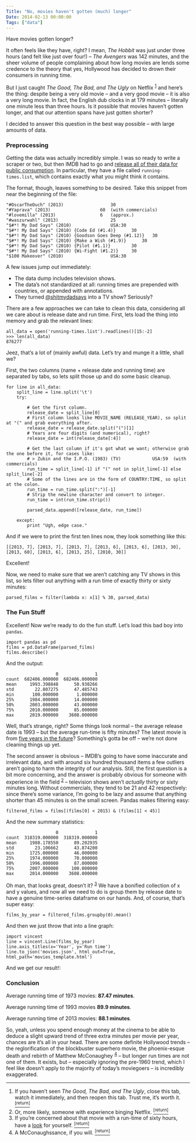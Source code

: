 ```yaml
---
Title: "No, movies haven't gotten (much) longer"
Date: 2014-02-13 00:00:00
Tags: ["data"]
---
```


<p>Have movies gotten longer?</p>


<p>It often feels like they have, right?  I mean, <em>The Hobbit</em> was just under three hours (and felt like just over four!) – <em>The Avengers</em> was 142 minutes, and the sheer volume of people complaining about how long movies are lends some credence to the theory that yes, Hollywood has decided to drown their consumers in running time.</p>


<p>But I just caught <em>The Good, The Bad, and The Ugly</em> on Netflix <sup class="footnote-ref" id="fnref:1"><a href="#fn:1" rel="footnote">1</a></sup> and here’s the thing: despite being a very old movie – and a very good movie – it is also a very long movie.  In fact, the English dub clocks in at 179 minutes – literally one minute less than three hours.  Is it possible that movies haven’t gotten longer, and that our attention spans have just gotten shorter?</p>


<p>I decided to answer this question in the best way possible – with large amounts of data.</p>


<h3 id="preprocessing">Preprocessing</h3>


<p>Getting the data was actually incredibly simple.  I was so ready to write a scraper or two, but then IMDB had to go and <a href="http://www.imdb.com/interfaces">release all of their data for public consumption</a>.  In particular, they have a file called <code>running-times.list</code>, which contains exactly what you might think it contains.</p>


<p>The format, though, leaves something to be desired.  Take this snippet from near the beginning of the file:</p>


<pre><code>"#OscarTheOuch" (2013)                  30
"#Yaprava" (2013)                   60  (with commercials)
"#lovemilla" (2013)                 6   (approx.)
"#waszurwahl" (2013)                    25
"$#*! My Dad Says" (2010)               USA:30
"$#*! My Dad Says" (2010) {Code Ed (#1.4)}      30
"$#*! My Dad Says" (2010) {Goodson Goes Deep (#1.12)}   30
"$#*! My Dad Says" (2010) {Make a Wish (#1.9)}      30
"$#*! My Dad Says" (2010) {Pilot (#1.1)}        30
"$#*! My Dad Says" (2010) {Wi-Fight (#1.2)}     30
"$100 Makeover" (2010)                  USA:30
</code></pre>


<p>A few issues jump out immediately:</p>


<ul>
<li>The data dump includes television shows.</li>
<li>The data’s not standardized at all: running times are prepended with countries, or appended with annotations.</li>
<li>They turned <a href="https://twitter.com/shitmydadsays">@shitmydadsays</a> into a TV show?  Seriously?</li>
</ul>


<p>There are a few approaches we can take to clean this data, considering all we care about is release date and run time.  First, lets load the thing into memory and grab the relevant lines:</p>


<pre><code>all_data = open('running-times.list').readlines()[15:-2]
&gt;&gt;&gt; len(all_data)
876277
</code></pre>


<p>Jeez, that’s a lot of (mainly awful) data.  Let’s try and munge it a little, shall we?</p>


<p>First, the two columns (name + release date and running time) are separated by tabs, so lets split those up and do some basic cleanup.</p>


<pre><code>for line in all_data:
    split_line = line.split('\t')
    try:

        # Get the first column.
        release_date = split_line[0]
        # First column looks like MOVIE_NAME (RELEASE_YEAR), so split at "(" and grab everything after.
        release_date = release_date.split("(")[1]
        # Years are four digits (and numerical), right?
        release_date = int(release_date[:4])

        # Get the last column if it's got what we want; otherwise grab the one before it, for cases like:
        # &gt; Zubin and the I.P.O. (1983) (TV)            USA:59  (with commercials)
        run_time = split_line[-1] if "(" not in split_line[-1] else split_line[-2]
        # Some of the lines are in the form of COUNTRY:TIME, so split at the colon. 
        run_time = run_time.split(":")[-1]
        # Strip the newline character and convert to integer.
        run_time = int(run_time.strip())

        parsed_data.append([release_date, run_time])

    except:
        print "Ugh, edge case."
</code></pre>


<p>And if we were to print the first ten lines now, they look something like this:</p>


<pre><code>[[2013, 7], [2013, 7], [2013, 7], [2013, 6], [2013, 6], [2013, 30], [2013, 60], [2013, 6], [2013, 25], [2010, 30]]
</code></pre>


<p>Excellent!</p>


<p>Now, we need to make sure that we aren’t catching any TV shows in this list, so lets filter out anything with a run time of exactly thirty or sixty minutes:</p>


<pre><code>parsed_films = filter(lambda x: x[1] % 30, parsed_data)
</code></pre>


<h3 id="the-fun-stuff">The Fun Stuff</h3>


<p>Excellent!  Now we’re ready to do the fun stuff.  Let’s load this bad boy into <code>pandas</code>.</p>


<pre><code>import pandas as pd
films = pd.DataFrame(parsed_films)
films.describe()
</code></pre>


<p>And the output:</p>


<pre><code>                   0              1
count  682406.000000  682406.000000
mean     1993.398848      50.930266
std        22.807275      47.485743
min       100.000000       1.000000
25%      1984.000000      14.000000
50%      2003.000000      43.000000
75%      2010.000000      85.000000
max      2019.000000    3608.000000
</code></pre>


<p>Well, that’s strange, right?  Some things look normal – the average release date is 1993 – but the average run-time is fifty minutes?  The latest movie is from <a href="http://www.imdb.com/title/tt2640694/">five years in the future</a>?  Something’s gotta be off – we’re not done cleaning things up yet.</p>


<p>The second answer is obvious – IMDB’s going to have some inaccurate and irrelevant data, and with around six hundred thousand items a few outliers aren’t going to harm the integrity of our analysis.  Still, the first question is a bit more concerning, and the answer is probably obvious for someone with experience in the field <sup class="footnote-ref" id="fnref:2"><a href="#fn:2" rel="footnote">2</a></sup> – television shows aren’t <em>actually</em> thirty or sixty minutes long.  Without commercials, they tend to be 21 and 42 respectively: since there’s some variance, I’m going to be lazy and assume that anything shorter than 45 minutes is on the small screen.  Pandas makes filtering easy:</p>


<pre><code>filtered_films = films[(films[0] &lt; 2015) &amp; (films[1] &lt; 45)]
</code></pre>


<p>And the new summary statistics:</p>


<pre><code>                   0              1
count  318319.000000  318319.000000
mean     1988.178550      89.202935
std        23.106662      43.874200
min      1725.000000      46.000000
25%      1974.000000      70.000000
50%      1996.000000      87.000000
75%      2007.000000     100.000000
max      2014.000000    3608.000000
</code></pre>


<p>Oh man, that looks great, doesn’t it?  <sup class="footnote-ref" id="fnref:3"><a href="#fn:3" rel="footnote">3</a></sup>  We have a bonified collection of x and y values, and now all we need to do is group them by release date to have a genuine time-series dataframe on our hands.  And, of course, that’s super easy:</p>


<pre><code>films_by_year = filtered_films.groupby(0).mean()
</code></pre>


<p>And then we just throw that into a line graph:</p>


<pre><code>import vincent
line = vincent.Line(films_by_year)
line.axis_titles(x='Year', y='Run time')
line.to_json('movies.json', html_out=True, html_path='movies_template.html')
</code></pre>


<p>And we get our result!:</p>


<script charset="utf-8" src="http://d3js.org/d3.v3.min.js"></script>


<script src="http://d3js.org/topojson.v1.min.js"></script>


<script charset="utf-8" src="http://d3js.org/d3.geo.projection.v0.min.js"></script>


<script src="http://trifacta.github.com/vega/vega.js"></script>


<div id="vis"></div>


<script type="text/javascript">
// parse a spec and create a visualization view
function parse(spec) {
  vg.parse.spec(spec, function(chart) { chart({el:"#vis"}).update(); });
}
parse("/static/movies.json");
</script>


<h3 id="conclusion">Conclusion</h3>


<p>Average running time of 1973 movies: <strong>87.47 minutes</strong>.</p>


<p>Average running time of 1993 movies <strong>89.9 minutes</strong>.</p>


<p>Average running time of 2013 movies: <strong>88.1 minutes</strong>.</p>


<p>So, yeah, unless you spend enough money at the cinema to be able to deduce a slight upward trend of three extra minutes per movie per year, chances are it’s all in your head.  There are some definite Hollywood trends – the reglorification of the blockbuster superhero movie, the phoenix-esque death and rebirth of Matthew McConaughey <sup class="footnote-ref" id="fnref:4"><a href="#fn:4" rel="footnote">4</a></sup> – but longer run times are not one of them.  It exists, but – especially ignoring the pre-1960 trend, which I feel like doesn’t apply to the majority of today’s moviegoers – is incredibly exaggerated.</p>


<div class="footnotes">
<hr/>
<ol>
<li id="fn:1">If you haven’t seen <em>The Good, The Bad, and The Ugly</em>, close this tab, watch it immediately, and then reopen this tab.  Trust me, it’s worth it.
 <a class="footnote-return" href="#fnref:1"><sup>[return]</sup></a></li>
<li id="fn:2">Or, more likely, someone with experience binging Netflix.
 <a class="footnote-return" href="#fnref:2"><sup>[return]</sup></a></li>
<li id="fn:3">If you’re concerned about that movie with a run-time of sixty hours, have a <a href="http://www.imdb.com/title/tt1488085/">look</a> for yourself.
 <a class="footnote-return" href="#fnref:3"><sup>[return]</sup></a></li>
<li id="fn:4">A McConaughssance, if you will.
 <a class="footnote-return" href="#fnref:4"><sup>[return]</sup></a></li>
</ol>
</div>
	